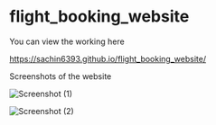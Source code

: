 # flight_booking_website

You can view the working here 


https://sachin6393.github.io/flight_booking_website/

Screenshots of the website 

![Screenshot (1)](https://user-images.githubusercontent.com/86678323/185100519-33b252d0-c58c-417d-85c9-88d77eabc9e5.png)

![Screenshot (2)](https://user-images.githubusercontent.com/86678323/185100703-6f177ae4-74d6-4b49-ba1c-9d40bf425f24.png)

